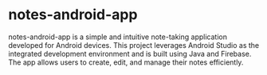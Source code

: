 # notes-android-app
notes-android-app is a simple and intuitive note-taking application developed for Android devices. This project leverages Android Studio as the integrated development environment and is built using Java and Firebase. The app allows users to create, edit, and manage their notes efficiently.
